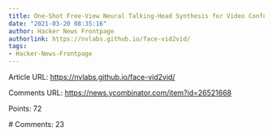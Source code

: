 ```yaml
---
title: One-Shot Free-View Neural Talking-Head Synthesis for Video Conferencing
date: "2021-03-20 08:35:16"
author: Hacker News Frontpage
authorlink: https://nvlabs.github.io/face-vid2vid/
tags:
- Hacker-News-Frontpage
---
```


<p>Article URL: <a href="https://nvlabs.github.io/face-vid2vid/">https://nvlabs.github.io/face-vid2vid/</a></p>
<p>Comments URL: <a href="https://news.ycombinator.com/item?id=26521668">https://news.ycombinator.com/item?id=26521668</a></p>
<p>Points: 72</p>
<p># Comments: 23</p>
